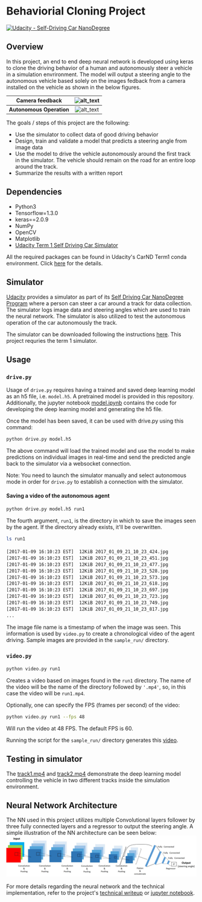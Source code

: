 # Behaviorial Cloning Project

[![Udacity - Self-Driving Car NanoDegree](https://s3.amazonaws.com/udacity-sdc/github/shield-carnd.svg)](http://www.udacity.com/drive)

[image1]: ./report_figures/sample_run_Trim.gif "camera feedback"
[image2]: ./report_figures/sample_run_3p_Trim.gif "Sample run"
[image3]: ./report_figures/NN_architecture.jpg "NN architecture"

Overview
---

In this project, an end to end deep neural network is developed using keras to clone the driving behavior of a human and autonomously steer a vehicle in a simulation envrironment. The model will output a steering angle to the autonomous vehicle based solely on the images fedback from a camera installed on the vehicle as shown in the below figures.

| Camera feedback         		|     ![alt_text][image1]	        					| 
|:--------------------------------------------:|:-------------:| 
| __Autonomous Operation__        | ![alt_text][image2]   							|  

The goals / steps of this project are the following:
* Use the simulator to collect data of good driving behavior 
* Design, train and validate a model that predicts a steering angle from image data
* Use the model to drive the vehicle autonomously around the first track in the simulator. The vehicle should remain on the road for an entire loop around the track.
* Summarize the results with a written report

Dependencies
---
* Python3 
* Tensorflow=1.3.0
* keras==2.0.9
* NumPy
* OpenCV
* Matplotlib
* [Udacity Term 1 Self Driving Car Simulator](https://github.com/udacity/self-driving-car-sim)

All the required packages can be found in Udacity's CarND Term1 conda environment. Click [here](https://github.com/udacity/CarND-Term1-Starter-Kit/blob/master/README.md) for the details.

Simulator
---

[Udacity](www.udacity.com) provides a simulator as part of its [Self Driving Car NanoDegree Program](https://www.udacity.com/course/self-driving-car-engineer-nanodegree--nd013) where a person can steer a car around a track for data collection. The simulator logs image data and steering angles which are used to train the neural network. The simulator is also utilized to test the autonomous operation of the car autonomously the track.

The simulator can be downloaded following the instructions [here](https://github.com/udacity/self-driving-car-sim). This project requries the term 1 simulator.


## Usage

### `drive.py`

Usage of `drive.py` requires having a trained and saved deep learning model as an h5 file, i.e. `model.h5`. A pretrained model is provided in this repository. Additionally, the jupyter notebook [model.ipynb](model.ipynb) contains the code for developing the deep learning model and generating the h5 file.

Once the model has been saved, it can be used with drive.py using this command:

```sh
python drive.py model.h5
```

The above command will load the trained model and use the model to make predictions on individual images in real-time and send the predicted angle back to the simulator via a websocket connection.

Note: You need to launch the simulator manually and select autonomous mode in order for `drive.py` to establish a connection with the simulator.

#### Saving a video of the autonomous agent

```sh
python drive.py model.h5 run1
```

The fourth argument, `run1`, is the directory in which to save the images seen by the agent. If the directory already exists, it'll be overwritten.

```sh
ls run1

[2017-01-09 16:10:23 EST]  12KiB 2017_01_09_21_10_23_424.jpg
[2017-01-09 16:10:23 EST]  12KiB 2017_01_09_21_10_23_451.jpg
[2017-01-09 16:10:23 EST]  12KiB 2017_01_09_21_10_23_477.jpg
[2017-01-09 16:10:23 EST]  12KiB 2017_01_09_21_10_23_528.jpg
[2017-01-09 16:10:23 EST]  12KiB 2017_01_09_21_10_23_573.jpg
[2017-01-09 16:10:23 EST]  12KiB 2017_01_09_21_10_23_618.jpg
[2017-01-09 16:10:23 EST]  12KiB 2017_01_09_21_10_23_697.jpg
[2017-01-09 16:10:23 EST]  12KiB 2017_01_09_21_10_23_723.jpg
[2017-01-09 16:10:23 EST]  12KiB 2017_01_09_21_10_23_749.jpg
[2017-01-09 16:10:23 EST]  12KiB 2017_01_09_21_10_23_817.jpg
...
```

The image file name is a timestamp of when the image was seen. This information is used by `video.py` to create a chronological video of the agent driving. Sample images are provided in the `sample_run/` directory.

### `video.py`

```sh
python video.py run1
```

Creates a video based on images found in the `run1` directory. The name of the video will be the name of the directory followed by `'.mp4'`, so, in this case the video will be `run1.mp4`.

Optionally, one can specify the FPS (frames per second) of the video:

```sh
python video.py run1 --fps 48
```

Will run the video at 48 FPS. The default FPS is 60.

Running the script for the `sample_run/` directory generates this [video](./sample_run.mp4). 

Testing in simulator
---
The [track1.mp4](./track1.mp4) and [track2.mp4](./track2.mp4) demonstrate the deep learning model controlling the vehicle in two different tracks inside the simulation environment.

Neural Network Architecture
---
The NN used in this project utilizes multiple Convolutional layers follower by three fully connected layers and a regressor to output the steering angle. A simple illustration of the NN architecture can be seen below:
![alt_text][image3]

For more details regarding the neural network and the technical implementation, refer to the project's [technical writeup](technical_writeup.md) or [jupyter notebook](model.ipynb).
